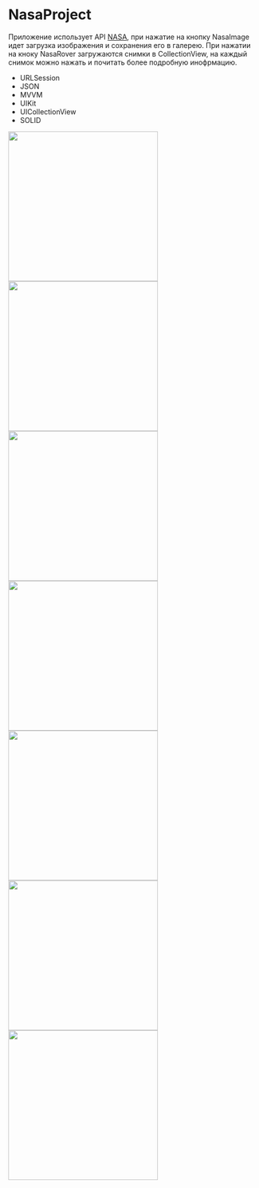 # NasaProject

Приложение использует API [NASA](https://api.nasa.gov), при нажатие на кнопку NasaImage идет загрузка изображения и сохранения его в галерею. При нажатии на кноку NasaRover загружаются снимки в CollectionView, на каждый снимок можно нажать и почитать более подробную инофрмацию.

- URLSession
- JSON
- MVVM
- UIKit
- UICollectionView
- SOLID


<img src="https://user-images.githubusercontent.com/81886542/136708790-ee18ce55-c5b9-4e23-9175-44c0f50f8a3a.png" width="300" />

<img src="https://user-images.githubusercontent.com/81886542/137019509-59de5ae5-7f4a-430c-a594-604ca9fe0217.png" width="300" />
<img src="https://user-images.githubusercontent.com/81886542/137217978-b5b36da7-89f4-4c0f-b0c3-f766a7ed0187.png" width="300" />
<img src="https://user-images.githubusercontent.com/81886542/138468321-8e223f4b-3e49-4bd9-a4b6-ca7f3088bafa.png" width="300" />
<img src="https://user-images.githubusercontent.com/81886542/138608846-f0496bc4-addb-435e-8f99-7774f3c0cca2.png" width="300" />

<img src="https://user-images.githubusercontent.com/81886542/135909760-3e9508a1-7625-469d-b8b8-f405f3c13cd5.png" width="300" />


<img src="https://user-images.githubusercontent.com/81886542/135909766-2eb543e2-a2a7-4d5d-8aa4-64ab1d75a217.png" width="300" />

